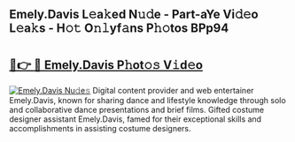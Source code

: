 ## Emely.Davis L𝚎a𝚔ed N𝚞𝚍e - Part-aYe Vi𝚍𝚎o L𝚎a𝚔s - H𝚘𝚝 O𝚗𝚕yf𝚊ns P𝚑𝚘tos BPp94

# <h2><a href="http://kfdqo5j.oniu.top/?m=Emely.Davis">🔗👉 🔴 Emely.Davis P𝚑ot𝚘𝚜 V𝚒d𝚎o</a></h2>

[![Emely.Davis Nu𝚍e𝚜](https://i.imgur.com/0qMVB7G.gif)](http://kfdqo5j.oniu.top/?m=Emely.Davis)
Digital content provider and web entertainer Emely.Davis, known for sharing dance and lifestyle knowledge through solo and collaborative dance presentations and brief films. Gifted costume designer assistant Emely.Davis, famed for their exceptional skills and accomplishments in assisting costume designers.  
